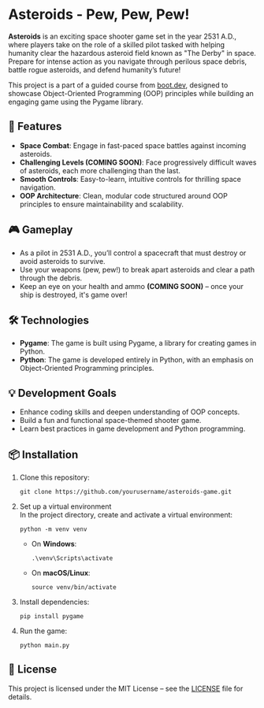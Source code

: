 # Asteroids - Pew, Pew, Pew!

**Asteroids** is an exciting space shooter game set in the year 2531 A.D., where players take on the role of a skilled pilot tasked with helping humanity clear the hazardous asteroid field known as "The Derby" in space. Prepare for intense action as you navigate through perilous space debris, battle rogue asteroids, and defend humanity’s future!

This project is a part of a guided course from [boot.dev](https://boot.dev), designed to showcase Object-Oriented Programming (OOP) principles while building an engaging game using the Pygame library.

## 🚀 Features

- **Space Combat**: Engage in fast-paced space battles against incoming asteroids.
- **Challenging Levels (COMING SOON)**: Face progressively difficult waves of asteroids, each more challenging than the last.
- **Smooth Controls**: Easy-to-learn, intuitive controls for thrilling space navigation.
- **OOP Architecture**: Clean, modular code structured around OOP principles to ensure maintainability and scalability.

## 🎮 Gameplay

- As a pilot in 2531 A.D., you’ll control a spacecraft that must destroy or avoid asteroids to survive.
- Use your weapons (pew, pew!) to break apart asteroids and clear a path through the debris.
- Keep an eye on your health and ammo **(COMING SOON)** – once your ship is destroyed, it's game over!

## 🛠️ Technologies

- **Pygame**: The game is built using Pygame, a library for creating games in Python.
- **Python**: The game is developed entirely in Python, with an emphasis on Object-Oriented Programming principles.

## 💡 Development Goals

- Enhance coding skills and deepen understanding of OOP concepts.
- Build a fun and functional space-themed shooter game.
- Learn best practices in game development and Python programming.

## 📦 Installation

1. Clone this repository:
   ``` 
   git clone https://github.com/yourusername/asteroids-game.git
   ```

2. Set up a virtual environment  
In the project directory, create and activate a virtual environment:
   ``` 
   python -m venv venv
   ```
   - On **Windows**:
     ``` 
     .\venv\Scripts\activate
     ```
   - On **macOS/Linux**:
     ``` 
     source venv/bin/activate
     ```

3. Install dependencies:
   ``` 
   pip install pygame
   ```

4. Run the game:
   ``` 
   python main.py
   ```

## 📄 License

This project is licensed under the MIT License – see the [LICENSE](LICENSE) file for details.

